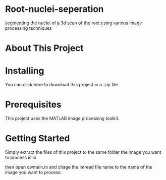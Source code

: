 # Root-nuclei-seperation
segmenting the nuclei of a 3d scan of the root using various image processing techniques 

# About This Project

# Installing
You can click here to download this project in a .zip file.

# Prerequisites
This project uses the MATLAB image processing toolkit.

# Getting Started
Simply extract the files of this project to the same folder the image you want to process is in.

then open cwmain.m and chage the imread file name to the name of the image you want to process.
